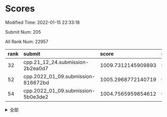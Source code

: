 # Scores

Modified Time: 2022-01-15 22:33:18

Submit Num: 205

All Rank Num: 22957

| rank |               submit               |       score        |       sigma        | pk_num |
| :--- | :--------------------------------- | :----------------- | :----------------- | :----- |
| 32   | cpp.21_12_24.submission-2b2ea0d7   | 1009.7312145909893 | 0.7607824156840229 | 454    |
| 52   | cpp.2022_01_09.submission-816672bd | 1005.2968772140719 | 0.7263154498523404 | 444    |
| 54   | cpp.2022_01_09.submission-5b0e3de2 | 1004.7565959854612 | 0.7195531099447485 | 445    |


<details>
<summary>全部</summary>

| rank |                 submit                 |       score        |       sigma        | pk_num |
| :--- | :------------------------------------- | :----------------- | :----------------- | :----- |
| 1    | gobigger.level_3.submission_level_3_27 | 1011.4499158497545 | 0.7577171774331579 | 451    |
| 2    | gobigger.level_3.submission_level_3_38 | 1011.3208632586554 | 0.8065456449619626 | 444    |
| 3    | gobigger.level_3.submission_level_3_37 | 1011.1806423286005 | 0.8032306899617916 | 442    |
| 4    | gobigger.level_3.submission_level_3_32 | 1011.1531203965853 | 0.7871498842038084 | 448    |
| 5    | gobigger.level_3.submission_level_3_20 | 1011.038112705002  | 0.7683817014290669 | 455    |
| 6    | gobigger.level_3.submission_level_3_2  | 1010.9778049272862 | 0.7658882641483044 | 447    |
| 7    | gobigger.level_3.submission_level_3_11 | 1010.9529787837511 | 0.7608823611808825 | 455    |
| 8    | gobigger.level_3.submission_level_3_9  | 1010.8450363377541 | 0.7619924972696616 | 446    |
| 9    | gobigger.level_3.submission_level_3_43 | 1010.7875946552017 | 0.7654875538187487 | 445    |
| 10   | gobigger.level_3.submission_level_3_25 | 1010.7487880719185 | 0.7797211700620156 | 450    |
| 11   | gobigger.level_3.submission_level_3_36 | 1010.7202560922939 | 0.76363505659829   | 449    |
| 12   | gobigger.level_3.submission_level_3_17 | 1010.7032189663532 | 0.755286354932276  | 448    |
| 13   | gobigger.level_3.submission_level_3_10 | 1010.6886416222276 | 0.7886647013495264 | 442    |
| 14   | gobigger.level_3.submission_level_3_34 | 1010.5870501130158 | 0.7771629761432995 | 449    |
| 15   | gobigger.level_3.submission_level_3_35 | 1010.5385491049768 | 0.7855754371299842 | 450    |
| 16   | gobigger.level_3.submission_level_3_47 | 1010.5196866812726 | 0.7471788524559841 | 450    |
| 17   | gobigger.level_3.submission_level_3_49 | 1010.4482875759749 | 0.7899503402402099 | 448    |
| 18   | gobigger.level_3.submission_level_3_48 | 1010.3480682349253 | 0.7606065785420909 | 448    |
| 19   | gobigger.level_3.submission_level_3_21 | 1010.3185662223628 | 0.7680517819786626 | 447    |
| 20   | gobigger.level_3.submission_level_3_16 | 1010.2828578818886 | 0.7554325409076013 | 446    |
| 21   | gobigger.level_3.submission_level_3_31 | 1010.1617725486318 | 0.7581987578194039 | 449    |
| 22   | gobigger.level_3.submission_level_3_39 | 1010.1566754410912 | 0.7515792721203558 | 443    |
| 23   | gobigger.level_3.submission_level_3_44 | 1010.1254260362477 | 0.771803881452019  | 451    |
| 24   | gobigger.level_3.submission_level_3_41 | 1010.0932592041222 | 0.759343421136199  | 445    |
| 25   | gobigger.level_3.submission_level_3_4  | 1010.0648941360481 | 0.7524504590464292 | 451    |
| 26   | gobigger.level_3.submission_level_3_12 | 1009.9692131111791 | 0.7553510058609902 | 447    |
| 27   | gobigger.level_3.submission_level_3_29 | 1009.942544358124  | 0.7662151260978787 | 446    |
| 28   | gobigger.level_3.submission_level_3_26 | 1009.8333378215852 | 0.7590072464247721 | 444    |
| 29   | gobigger.level_3.submission_level_3_6  | 1009.8114268260042 | 0.7628126463344224 | 450    |
| 30   | gobigger.level_3.submission_level_3_15 | 1009.800925679982  | 0.7575269715074026 | 450    |
| 31   | gobigger.level_3.submission_level_3_3  | 1009.766016638526  | 0.7506591199978607 | 448    |
| 32   | cpp.21_12_24.submission-2b2ea0d7       | 1009.7312145909893 | 0.7607824156840229 | 454    |
| 33   | gobigger.level_3.submission_level_3_33 | 1009.7268136040998 | 0.7623458898839994 | 447    |
| 34   | gobigger.level_3.submission_level_3_1  | 1009.5456717496877 | 0.7537318427484623 | 447    |
| 35   | gobigger.level_3.submission_level_3_19 | 1009.51465938334   | 0.7690924915086405 | 440    |
| 36   | gobigger.level_3.submission_level_3_23 | 1009.5038149251451 | 0.7726049223479324 | 452    |
| 37   | gobigger.level_3.submission_level_3_40 | 1009.5017620459511 | 0.7357668990554784 | 441    |
| 38   | gobigger.level_3.submission_level_3_22 | 1009.461097599575  | 0.7768309478109451 | 448    |
| 39   | gobigger.level_3.submission_level_3_0  | 1009.449585348523  | 0.758836658169346  | 449    |
| 40   | gobigger.level_3.submission_level_3_18 | 1009.3354579047123 | 0.7640868455502001 | 452    |
| 41   | gobigger.level_3.submission_level_3_30 | 1009.2775140295869 | 0.7387539071142742 | 448    |
| 42   | gobigger.level_3.submission_level_3_24 | 1009.2512907401765 | 0.7572972877369663 | 448    |
| 43   | gobigger.level_3.submission_level_3_8  | 1009.2249797209573 | 0.777195508978956  | 445    |
| 44   | gobigger.level_3.submission_level_3_7  | 1009.0745004324054 | 0.7632866389780125 | 449    |
| 45   | gobigger.level_3.submission_level_3_14 | 1009.0636306270675 | 0.7518110731390211 | 449    |
| 46   | gobigger.level_3.submission_level_3_28 | 1009.0455461246308 | 0.7595794557085443 | 448    |
| 47   | gobigger.level_3.submission_level_3_5  | 1009.0233503225448 | 0.7574474472323736 | 448    |
| 48   | gobigger.level_3.submission_level_3_13 | 1008.8516695993569 | 0.763952697731145  | 452    |
| 49   | gobigger.level_3.submission_level_3_46 | 1008.5505379079341 | 0.7579342590017676 | 443    |
| 50   | gobigger.level_3.submission_level_3_45 | 1008.4460258240402 | 0.7309630788631977 | 449    |
| 51   | gobigger.level_3.submission_level_3_42 | 1008.3977966624476 | 0.7462483507771024 | 442    |
| 52   | cpp.2022_01_09.submission-816672bd     | 1005.2968772140719 | 0.7263154498523404 | 444    |
| 53   | gobigger.level_1.submission_level_1_38 | 1004.9903679239723 | 0.7219329830584784 | 446    |
| 54   | cpp.2022_01_09.submission-5b0e3de2     | 1004.7565959854612 | 0.7195531099447485 | 445    |
| 55   | gobigger.level_1.submission_level_1_1  | 1004.6223969284471 | 0.7163180798642992 | 449    |
| 56   | gobigger.level_1.submission_level_1_43 | 1004.5578947045296 | 0.7173584734090749 | 446    |
| 57   | gobigger.level_1.submission_level_1_13 | 1004.1970003654225 | 0.7260877910269073 | 453    |
| 58   | gobigger.level_1.submission_level_1_4  | 1004.1270118701376 | 0.7223677064021057 | 450    |
| 59   | gobigger.level_1.submission_level_1_31 | 1004.0548323749954 | 0.7173211413166642 | 444    |
| 60   | gobigger.level_1.submission_level_1_2  | 1003.9814733897747 | 0.7337072911106497 | 453    |
| 61   | gobigger.level_1.submission_level_1_40 | 1003.9097518353532 | 0.7244359438549369 | 449    |
| 62   | gobigger.level_1.submission_level_1_20 | 1003.8244439919039 | 0.7180836311298455 | 442    |
| 63   | gobigger.level_1.submission_level_1_23 | 1003.7555769067403 | 0.7158372373313115 | 450    |
| 64   | gobigger.level_1.submission_level_1_22 | 1003.7403551593454 | 0.7252505966857316 | 448    |
| 65   | gobigger.level_1.submission_level_1_14 | 1003.6347710914199 | 0.705817550219677  | 449    |
| 66   | gobigger.level_1.submission_level_1_17 | 1003.6036049365654 | 0.7183656091354671 | 447    |
| 67   | gobigger.level_1.submission_level_1_41 | 1003.5682050408849 | 0.7159199448269847 | 451    |
| 68   | gobigger.level_1.submission_level_1_32 | 1003.5671838987516 | 0.7171967126013907 | 450    |
| 69   | gobigger.level_1.submission_level_1_46 | 1003.4691014861538 | 0.7199912217279208 | 451    |
| 70   | gobigger.level_1.submission_level_1_5  | 1003.4102268760214 | 0.7347052494711866 | 455    |
| 71   | gobigger.level_1.submission_level_1_24 | 1003.3779543160834 | 0.7092640086598512 | 445    |
| 72   | gobigger.level_1.submission_level_1_35 | 1003.3552930944585 | 0.7120875521958081 | 451    |
| 73   | gobigger.level_1.submission_level_1_7  | 1003.3046600282534 | 0.708808892788124  | 442    |
| 74   | gobigger.level_1.submission_level_1_27 | 1003.281900359933  | 0.7218009922525772 | 446    |
| 75   | gobigger.level_1.submission_level_1_30 | 1003.2666460308577 | 0.7118303587522313 | 449    |
| 76   | gobigger.level_1.submission_level_1_29 | 1003.224968854527  | 0.7059154429420427 | 452    |
| 77   | gobigger.level_1.submission_level_1_25 | 1003.2131012022248 | 0.7229724245001485 | 446    |
| 78   | gobigger.level_1.submission_level_1_49 | 1003.1633475751674 | 0.7179390180245536 | 447    |
| 79   | gobigger.level_1.submission_level_1_28 | 1003.1369481261054 | 0.7151472713766566 | 450    |
| 80   | gobigger.level_1.submission_level_1_9  | 1003.1240416533326 | 0.7120225039045076 | 446    |
| 81   | gobigger.level_1.submission_level_1_8  | 1003.1015354283155 | 0.7218346031665134 | 448    |
| 82   | gobigger.level_1.submission_level_1_16 | 1003.0468385608543 | 0.7292831793326935 | 447    |
| 83   | gobigger.level_1.submission_level_1_6  | 1003.0402733617008 | 0.7184780004671951 | 449    |
| 84   | gobigger.level_1.submission_level_1_15 | 1002.9655363108678 | 0.7080132350608017 | 455    |
| 85   | gobigger.level_1.submission_level_1_18 | 1002.9608074087245 | 0.7199333109399302 | 450    |
| 86   | gobigger.level_1.submission_level_1_45 | 1002.8458313970516 | 0.7195318953046788 | 444    |
| 87   | gobigger.level_1.submission_level_1_42 | 1002.8080170734659 | 0.7198803705764261 | 453    |
| 88   | gobigger.level_1.submission_level_1_37 | 1002.8030698012606 | 0.711321410648636  | 448    |
| 89   | gobigger.level_1.submission_level_1_26 | 1002.7943723682473 | 0.7180612830477645 | 448    |
| 90   | gobigger.level_1.submission_level_1_48 | 1002.7908566567253 | 0.7108566812006757 | 445    |
| 91   | gobigger.level_1.submission_level_1_47 | 1002.6821608834045 | 0.7204849484393218 | 440    |
| 92   | gobigger.level_1.submission_level_1_33 | 1002.5188883794617 | 0.7096168576120353 | 447    |
| 93   | gobigger.level_1.submission_level_1_39 | 1002.4906348708206 | 0.7099411812396387 | 448    |
| 94   | gobigger.level_1.submission_level_1_11 | 1002.4665121477993 | 0.7019165635378141 | 452    |
| 95   | gobigger.level_1.submission_level_1_21 | 1002.4318558339947 | 0.7097226014623362 | 445    |
| 96   | gobigger.level_1.submission_level_1_36 | 1002.4083154777347 | 0.7184972200953597 | 446    |
| 97   | gobigger.level_1.submission_level_1_12 | 1002.3363639964048 | 0.704625886949907  | 447    |
| 98   | gobigger.level_1.submission_level_1_3  | 1002.3135035574944 | 0.7141118974926198 | 449    |
| 99   | gobigger.level_1.submission_level_1_44 | 1002.1620515696966 | 0.7088988403715373 | 447    |
| 100  | gobigger.level_1.submission_level_1_34 | 1001.9652595441098 | 0.7165034441087349 | 448    |
| 101  | gobigger.level_1.submission_level_1_19 | 1001.657771818282  | 0.7278440193853881 | 446    |
| 102  | gobigger.level_1.submission_level_1_10 | 1001.6278832464889 | 0.7256097881827948 | 445    |
| 103  | gobigger.level_1.submission_level_1_0  | 1001.6099151914957 | 0.7036141713069634 | 453    |
| 104  | gobigger.random.submission_random_18   | 996.990036411507   | 0.7026158370194856 | 450    |
| 105  | gobigger.random.submission_random_26   | 996.8431115435974  | 0.7142763248238002 | 446    |
| 106  | gobigger.random.submission_random_33   | 996.8063133544632  | 0.7090662547965826 | 447    |
| 107  | gobigger.random.submission_random_20   | 996.7050350281953  | 0.6874586469148476 | 454    |
| 108  | gobigger.random.submission_random_11   | 996.6685281155073  | 0.7076115723600019 | 451    |
| 109  | gobigger.random.submission_random_13   | 996.6505362710845  | 0.7248186706886848 | 448    |
| 110  | gobigger.random.submission_random_3    | 996.6376210248346  | 0.703669704885859  | 443    |
| 111  | gobigger.random.submission_random_10   | 996.5585361045653  | 0.7091262414842853 | 453    |
| 112  | gobigger.random.submission_random_28   | 996.5545743726294  | 0.7156387181201256 | 445    |
| 113  | gobigger.random.submission_random_24   | 996.526240494383   | 0.7095305105316482 | 444    |
| 114  | gobigger.random.submission_random_32   | 996.4853750228409  | 0.6996889160451222 | 449    |
| 115  | gobigger.random.submission_random_47   | 996.4058015830293  | 0.7131937066704065 | 450    |
| 116  | gobigger.random.submission_random_21   | 996.2719814592441  | 0.7164927020107279 | 444    |
| 117  | gobigger.random.submission_random_6    | 996.206413479364   | 0.7065737462196864 | 449    |
| 118  | gobigger.random.submission_random_42   | 996.1555614855012  | 0.7212761960335993 | 448    |
| 119  | gobigger.random.submission_random_25   | 996.1278117928375  | 0.7179734879746611 | 447    |
| 120  | gobigger.random.submission_random_8    | 996.1250561204193  | 0.7134344293485982 | 447    |
| 121  | gobigger.random.submission_random_14   | 996.0830543196554  | 0.696113357250064  | 447    |
| 122  | gobigger.random.submission_random_49   | 996.0750699188951  | 0.7125454958955769 | 447    |
| 123  | gobigger.random.submission_random_0    | 996.0377246080482  | 0.710430126596314  | 447    |
| 124  | gobigger.random.submission_random_39   | 996.019199638671   | 0.7024209084741014 | 448    |
| 125  | gobigger.random.submission_random_35   | 995.9662868502286  | 0.7163627432854269 | 453    |
| 126  | gobigger.random.submission_random_22   | 995.9490894553957  | 0.7145840524690289 | 446    |
| 127  | gobigger.random.submission_random_2    | 995.945054326242   | 0.6969236012512541 | 449    |
| 128  | gobigger.random.submission_random_29   | 995.8980029100491  | 0.7100612320533561 | 443    |
| 129  | gobigger.random.submission_random_17   | 995.8319161079992  | 0.7049829891380458 | 449    |
| 130  | gobigger.random.submission_random_46   | 995.762317085577   | 0.7127791382893892 | 447    |
| 131  | gobigger.random.submission_random_41   | 995.7532184961007  | 0.7146286738126045 | 447    |
| 132  | gobigger.random.submission_random_15   | 995.6247329907745  | 0.6966881411312049 | 448    |
| 133  | gobigger.random.submission_random_43   | 995.5874879870872  | 0.7141381467747357 | 446    |
| 134  | gobigger.random.submission_random_38   | 995.5801982737376  | 0.7193261321375927 | 446    |
| 135  | gobigger.random.submission_random_7    | 995.5490733386878  | 0.7101141066456128 | 442    |
| 136  | gobigger.random.submission_random_44   | 995.4940632740805  | 0.7095544381538088 | 451    |
| 137  | gobigger.random.submission_random_12   | 995.4707206528498  | 0.6947508285678018 | 448    |
| 138  | gobigger.random.submission_random_31   | 995.4277791579689  | 0.7045097647245658 | 448    |
| 139  | gobigger.random.submission_random_45   | 995.3532823390724  | 0.712756701961007  | 446    |
| 140  | gobigger.random.submission_random_36   | 995.3227515546691  | 0.7098124195046847 | 449    |
| 141  | gobigger.random.submission_random_30   | 995.212791550622   | 0.7047170720748761 | 451    |
| 142  | gobigger.random.submission_random_40   | 995.1490020747526  | 0.7034073359576999 | 449    |
| 143  | gobigger.random.submission_random_19   | 995.1317900581846  | 0.7144878560347383 | 451    |
| 144  | gobigger.random.submission_random_48   | 995.1133704881573  | 0.7102125636528724 | 444    |
| 145  | gobigger.random.submission_random_1    | 995.0206788599493  | 0.7125951952956389 | 443    |
| 146  | gobigger.random.submission_random_9    | 994.9734598510775  | 0.7045085051851856 | 447    |
| 147  | gobigger.random.submission_random_34   | 994.9050930308573  | 0.7045213610135534 | 451    |
| 148  | gobigger.random.submission_random_4    | 994.8596297094857  | 0.722737910836212  | 446    |
| 149  | gobigger.random.submission_random_37   | 994.7578085272895  | 0.7121897028194949 | 449    |
| 150  | gobigger.random.submission_random_23   | 994.734084387268   | 0.7107676589158227 | 447    |
| 151  | gobigger.random.submission_random_16   | 994.7168762621627  | 0.7122816143544147 | 448    |
| 152  | gobigger.random.submission_random_5    | 994.6476426978468  | 0.7179685872001325 | 451    |
| 153  | gobigger.level_2.submission_level_2_31 | 994.1474321312816  | 0.7251354988738168 | 449    |
| 154  | gobigger.level_2.submission_level_2_36 | 994.0764283998368  | 0.7288964954898319 | 452    |
| 155  | gobigger.level_2.submission_level_2_29 | 994.052582350477   | 0.7310927965765147 | 449    |
| 156  | gobigger.level_2.submission_level_2_37 | 993.9293949698409  | 0.7282930174809013 | 446    |
| 157  | gobigger.level_2.submission_level_2_13 | 993.9024613599695  | 0.7263357646005829 | 449    |
| 158  | gobigger.level_2.submission_level_2_40 | 993.7711420306914  | 0.7379055125649034 | 448    |
| 159  | gobigger.random.submission_random_27   | 993.7224481987715  | 0.7211000457641425 | 452    |
| 160  | gobigger.level_2.submission_level_2_24 | 993.3880111892935  | 0.7274525638640756 | 451    |
| 161  | gobigger.level_2.submission_level_2_10 | 993.3391501599241  | 0.7227232607990036 | 444    |
| 162  | gobigger.level_2.submission_level_2_5  | 993.2669116215931  | 0.731547961671712  | 440    |
| 163  | gobigger.level_2.submission_level_2_39 | 993.2451378696817  | 0.7213392568524503 | 445    |
| 164  | gobigger.level_2.submission_level_2_46 | 993.2298546177661  | 0.7393724506460851 | 445    |
| 165  | gobigger.level_2.submission_level_2_32 | 993.1389340686552  | 0.7476170191141309 | 448    |
| 166  | gobigger.level_2.submission_level_2_1  | 993.103089634747   | 0.7306492136080592 | 447    |
| 167  | gobigger.level_2.submission_level_2_3  | 992.9659367756718  | 0.7437366018650223 | 452    |
| 168  | gobigger.level_2.submission_level_2_47 | 992.9464588100046  | 0.7433853742095896 | 447    |
| 169  | gobigger.level_2.submission_level_2_30 | 992.9135792755451  | 0.7330261318628177 | 448    |
| 170  | gobigger.level_2.submission_level_2_7  | 992.8190074594329  | 0.728037600470102  | 445    |
| 171  | gobigger.level_2.submission_level_2_44 | 992.8161688050825  | 0.7515804338179033 | 450    |
| 172  | gobigger.level_2.submission_level_2_41 | 992.6457262480883  | 0.7419410513853811 | 449    |
| 173  | gobigger.level_2.submission_level_2_6  | 992.6069860020859  | 0.7474402444243157 | 443    |
| 174  | gobigger.level_2.submission_level_2_42 | 992.5936484859061  | 0.7513450694073662 | 452    |
| 175  | gobigger.level_2.submission_level_2_11 | 992.4918859925377  | 0.7354556046512831 | 452    |
| 176  | gobigger.level_2.submission_level_2_49 | 992.3569143747711  | 0.7539755521559011 | 450    |
| 177  | gobigger.level_2.submission_level_2_0  | 992.2625293217209  | 0.7294180112068639 | 447    |
| 178  | gobigger.level_2.submission_level_2_9  | 992.2246619601034  | 0.7321411987071905 | 450    |
| 179  | gobigger.level_2.submission_level_2_34 | 992.1851277792919  | 0.7460939486505546 | 451    |
| 180  | gobigger.level_2.submission_level_2_45 | 992.1564942213961  | 0.7448824179189538 | 447    |
| 181  | gobigger.level_2.submission_level_2_35 | 992.1222398761032  | 0.7441481539151678 | 447    |
| 182  | gobigger.level_2.submission_level_2_22 | 991.911589104924   | 0.7298954825977    | 445    |
| 183  | gobigger.level_2.submission_level_2_43 | 991.8917579933976  | 0.741859303244895  | 449    |
| 184  | gobigger.level_2.submission_level_2_17 | 991.7385676949885  | 0.7539336875374973 | 450    |
| 185  | gobigger.level_2.submission_level_2_21 | 991.5982010410214  | 0.7398821321803966 | 449    |
| 186  | gobigger.level_2.submission_level_2_16 | 991.5164026667595  | 0.7487565638159449 | 451    |
| 187  | gobigger.level_2.submission_level_2_12 | 991.507117786226   | 0.7708909027913645 | 450    |
| 188  | gobigger.level_2.submission_level_2_33 | 991.3112690919314  | 0.7485387267633913 | 444    |
| 189  | gobigger.level_2.submission_level_2_28 | 991.2795808471552  | 0.7490921866579938 | 451    |
| 190  | gobigger.level_2.submission_level_2_8  | 991.2731911372068  | 0.7628778655571606 | 449    |
| 191  | gobigger.level_2.submission_level_2_26 | 991.2722431179823  | 0.7556294547786269 | 449    |
| 192  | gobigger.level_2.submission_level_2_2  | 991.2258598289317  | 0.7666199990248391 | 447    |
| 193  | gobigger.level_2.submission_level_2_48 | 991.2049516264879  | 0.7484226502951231 | 448    |
| 194  | gobigger.level_2.submission_level_2_23 | 991.1728706038492  | 0.7360165157363731 | 447    |
| 195  | gobigger.level_2.submission_level_2_27 | 991.1444209520146  | 0.7384291570515905 | 448    |
| 196  | gobigger.level_2.submission_level_2_19 | 991.0423073554407  | 0.7473038423895506 | 449    |
| 197  | gobigger.level_2.submission_level_2_14 | 990.7895621994388  | 0.7515063943782386 | 451    |
| 198  | gobigger.level_2.submission_level_2_4  | 990.7506089305856  | 0.7495108809920406 | 449    |
| 199  | gobigger.level_2.submission_level_2_25 | 990.5480642360226  | 0.7528920261921308 | 446    |
| 200  | gobigger.level_2.submission_level_2_38 | 990.4435870377418  | 0.7714705238165284 | 451    |
| 201  | gobigger.level_2.submission_level_2_20 | 990.4387755834252  | 0.7472847399995628 | 450    |
| 202  | gobigger.level_2.submission_level_2_18 | 990.1552795687032  | 0.7629951386501589 | 449    |
| 203  | gobigger.level_2.submission_level_2_15 | 989.7026288551987  | 0.7731382529464715 | 448    |
| 204  | gobigger.none.submission_none_1        | 978.605051508424   | 1.2095743469289408 | 449    |
| 205  | gobigger.none.submission_none_0        | 976.058218236831   | 1.4081556527527428 | 447    |

</details>